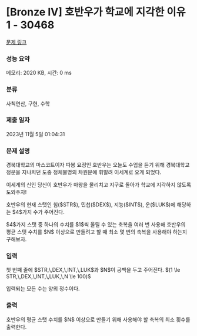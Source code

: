 # [Bronze IV] 호반우가 학교에 지각한 이유 1 - 30468 

[문제 링크](https://www.acmicpc.net/problem/30468) 

### 성능 요약

메모리: 2020 KB, 시간: 0 ms

### 분류

사칙연산, 구현, 수학

### 제출 일자

2023년 11월 5일 01:04:31

### 문제 설명

<p>경북대학교의 마스코트이자 따봉 요정인 호반우는 오늘도 수업을 듣기 위해 경북대학교 정문을 지나치던 도중 정체불명의 차원문에 휘말려 이세계로 오게 되었다.</p>

<p>이세계의 신인 당신이 호반우가 마왕을 물리치고 지구로 돌아가 학교에 지각하지 않도록 도와주자!</p>

<p>호반우의 현재 스탯인 힘($STR$), 민첩($DEX$), 지능($INT$), 운($LUK$)에 해당하는 $4$가지 수가 주어진다.</p>

<p>$4$가지 스탯 중 하나의 수치를 $1$씩 올릴 수 있는 축복을 여러 번 사용해 호반우의 평균 스탯 수치를 $N$ 이상으로 만들려고 할 때 최소 몇 번의 축복을 사용해야 하는지 구해보자.</p>

### 입력 

 <p>첫 번째 줄에 $STR,\,DEX,\,INT,\,LUK$과 $N$이 공백을 두고 주어진다. $(1 \le STR,\,DEX,\,INT,\,LUK,\,N \le 100)$</p>

<p>입력되는 모든 수는 양의 정수이다.</p>

### 출력 

 <p>호반우의 평균 스탯 수치를 $N$ 이상으로 만들기 위해 사용해야 할 축복의 최소 횟수를 출력한다.</p>


